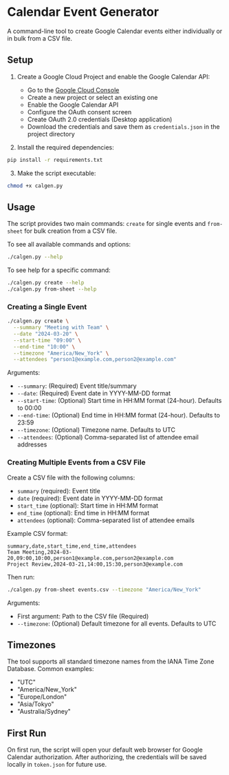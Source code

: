 # Calendar Event Generator

A command-line tool to create Google Calendar events either individually or in bulk from a CSV file.

## Setup

1. Create a Google Cloud Project and enable the Google Calendar API:
   - Go to the [Google Cloud Console](https://console.cloud.google.com/)
   - Create a new project or select an existing one
   - Enable the Google Calendar API
   - Configure the OAuth consent screen
   - Create OAuth 2.0 credentials (Desktop application)
   - Download the credentials and save them as `credentials.json` in the project directory

2. Install the required dependencies:
```bash
pip install -r requirements.txt
```

3. Make the script executable:
```bash
chmod +x calgen.py
```

## Usage

The script provides two main commands: `create` for single events and `from-sheet` for bulk creation from a CSV file.

To see all available commands and options:
```bash
./calgen.py --help
```

To see help for a specific command:
```bash
./calgen.py create --help
./calgen.py from-sheet --help
```

### Creating a Single Event

```bash
./calgen.py create \
  --summary "Meeting with Team" \
  --date "2024-03-20" \
  --start-time "09:00" \
  --end-time "10:00" \
  --timezone "America/New_York" \
  --attendees "person1@example.com,person2@example.com"
```

Arguments:
- `--summary`: (Required) Event title/summary
- `--date`: (Required) Event date in YYYY-MM-DD format
- `--start-time`: (Optional) Start time in HH:MM format (24-hour). Defaults to 00:00
- `--end-time`: (Optional) End time in HH:MM format (24-hour). Defaults to 23:59
- `--timezone`: (Optional) Timezone name. Defaults to UTC
- `--attendees`: (Optional) Comma-separated list of attendee email addresses

### Creating Multiple Events from a CSV File

Create a CSV file with the following columns:
- `summary` (required): Event title
- `date` (required): Event date in YYYY-MM-DD format
- `start_time` (optional): Start time in HH:MM format
- `end_time` (optional): End time in HH:MM format
- `attendees` (optional): Comma-separated list of attendee emails

Example CSV format:
```csv
summary,date,start_time,end_time,attendees
Team Meeting,2024-03-20,09:00,10:00,person1@example.com,person2@example.com
Project Review,2024-03-21,14:00,15:30,person3@example.com
```

Then run:
```bash
./calgen.py from-sheet events.csv --timezone "America/New_York"
```

Arguments:
- First argument: Path to the CSV file (Required)
- `--timezone`: (Optional) Default timezone for all events. Defaults to UTC

## Timezones

The tool supports all standard timezone names from the IANA Time Zone Database. Common examples:
- "UTC"
- "America/New_York"
- "Europe/London"
- "Asia/Tokyo"
- "Australia/Sydney"

## First Run

On first run, the script will open your default web browser for Google Calendar authorization. After authorizing, the credentials will be saved locally in `token.json` for future use. 